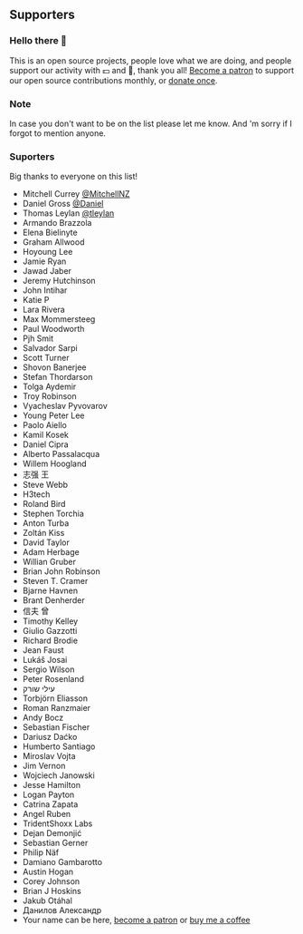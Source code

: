 ## Supporters

### Hello there 👋

This is an open source projects, people love what we are doing, and people support our activity with 💵 and 🤑, thank you all! [Become a patron](https://www.patreon.com/mladenmacanovic) to support our open source contributions monthly, or [donate once](https://www.buymeacoffee.com/mladenmacanovic).

### Note

In case you don't want to be on the list please let me know. And 'm sorry if I forgot to mention anyone.

### Suporters

 Big thanks to everyone on this list!

- Mitchell Currey [@MitchellNZ](https://github.com/MitchellNZ)
- Daniel Gross [@Daniel](https://github.com/belucha)
- Thomas Leylan [@tleylan](https://github.com/tleylan)
- Armando Brazzola
- Elena Bielinyte
- Graham Allwood
- Hoyoung Lee
- Jamie Ryan
- Jawad Jaber
- Jeremy Hutchinson
- John Intihar
- Katie P
- Lara Rivera
- Max Mommersteeg
- Paul Woodworth
- Pjh Smit
- Salvador Sarpi
- Scott Turner
- Shovon Banerjee
- Stefan Thordarson
- Tolga Aydemir
- Troy Robinson
- Vyacheslav Pyvovarov
- Young Peter Lee
- Paolo Aiello
- Kamil Kosek
- Daniel Cipra
- Alberto Passalacqua
- Willem Hoogland
- 志强 王
- Steve Webb
- H3tech
- Roland Bird
- Stephen Torchia
- Anton Turba
- Zoltán Kiss
- David Taylor
- Adam Herbage
- Willian Gruber
- Brian John Robinson
- Steven T. Cramer
- Bjarne Havnen
- Brant Denherder
- 信夫 曾
- Timothy Kelley
- Giulio Gazzotti
- Richard Brodie
- Jean Faust
- Lukáš Josai
- Sergio Wilson
- Peter Rosenland
- עילי שורק
- Torbjörn Eliasson
- Roman Ranzmaier
- Andy Bocz
- Sebastian Fischer
- Dariusz Daćko
- Humberto Santiago
- Miroslav Vojta
- Jim Vernon
- Wojciech Janowski
- Jesse Hamilton
- Logan Payton
- Catrina Zapata
- Angel Ruben
- TridentShoxx Labs
- Dejan Demonjić
- Sebastian Gerner
- Philip Näf
- Damiano Gambarotto
- Austin Hogan
- Corey Johnson
- Brian J Hoskins
- Jakub Otáhal
- Данилов Александр
- Your name can be here, [become a patron](https://www.patreon.com/mladenmacanovic) or [buy me a coffee](https://www.buymeacoffee.com/mladenmacanovic)
